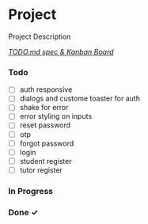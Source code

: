 # Project

Project Description

<em>[TODO.md spec & Kanban Board](https://bit.ly/3fCwKfM)</em>

### Todo

- [ ] auth responsive  
- [ ] dialogs and custome toaster for auth  
- [ ] shake for error  
- [ ] error styling on inputs  
- [ ] reset password  
- [ ] otp  
- [ ] forgot password  
- [ ] login  
- [ ] student register  
- [ ] tutor register  

### In Progress


### Done ✓


